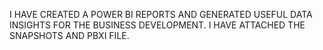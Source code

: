 I HAVE CREATED A POWER BI REPORTS AND GENERATED USEFUL DATA INSIGHTS FOR THE BUSINESS DEVELOPMENT. I HAVE ATTACHED THE SNAPSHOTS AND PBXI FILE.
